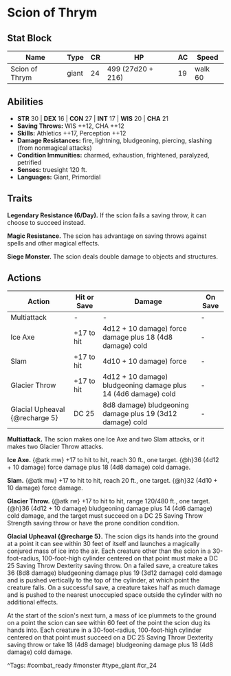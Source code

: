 # Scion of Thrym

## Stat Block

| Name | Type | CR | HP | AC | Speed |
|------|------|----|----|----|-------|
| Scion of Thrym | giant | 24 | 499 (27d20 + 216) | 19 | walk 60 |

## Abilities

- **STR** 30 | **DEX** 16 | **CON** 27 | **INT** 17 | **WIS** 20 | **CHA** 21
- **Saving Throws:** WIS ++12, CHA ++12  
- **Skills:** Athletics ++17, Perception ++12  
- **Damage Resistances:** fire, lightning, bludgeoning, piercing, slashing (from nonmagical attacks)  
- **Condition Immunities:** charmed, exhaustion, frightened, paralyzed, petrified  
- **Senses:** truesight 120 ft.  
- **Languages:** Giant, Primordial

## Traits

**Legendary Resistance (6/Day).** If the scion fails a saving throw, it can choose to succeed instead.

**Magic Resistance.** The scion has advantage on saving throws against spells and other magical effects.

**Siege Monster.** The scion deals double damage to objects and structures.


## Actions

| Action | Hit or Save | Damage | On Save |
|--------|--------------|--------|----------|
| Multiattack | - | - | - |
| Ice Axe | +17 to hit | 4d12 + 10 damage) force damage plus 18 (4d8 damage) cold | - |
| Slam | +17 to hit | 4d10 + 10 damage) force | - |
| Glacier Throw | +17 to hit | 4d12 + 10 damage) bludgeoning damage plus 14 (4d6 damage) cold | - |
| Glacial Upheaval {@recharge 5} | DC 25 | 8d8 damage) bludgeoning damage plus 19 (3d12 damage) cold | - |

**Multiattack.** The scion makes one Ice Axe and two Slam attacks, or it makes two Glacier Throw attacks.

**Ice Axe.** {@atk mw} +17 to hit to hit, reach 30 ft., one target. {@h}36 (4d12 + 10 damage) force damage plus 18 (4d8 damage) cold damage.

**Slam.** {@atk mw} +17 to hit to hit, reach 20 ft., one target. {@h}32 (4d10 + 10 damage) force damage.

**Glacier Throw.** {@atk rw} +17 to hit to hit, range 120/480 ft., one target. {@h}36 (4d12 + 10 damage) bludgeoning damage plus 14 (4d6 damage) cold damage, and the target must succeed on a DC 25 Saving Throw Strength saving throw or have the prone condition condition.

**Glacial Upheaval {@recharge 5}.** The scion digs its hands into the ground at a point it can see within 30 feet of itself and launches a magically conjured mass of ice into the air. Each creature other than the scion in a 30-foot-radius, 100-foot-high cylinder centered on that point must make a DC 25 Saving Throw Dexterity saving throw. On a failed save, a creature takes 36 (8d8 damage) bludgeoning damage plus 19 (3d12 damage) cold damage and is pushed vertically to the top of the cylinder, at which point the creature falls. On a successful save, a creature takes half as much damage and is pushed to the nearest unoccupied space outside the cylinder with no additional effects.

At the start of the scion's next turn, a mass of ice plummets to the ground on a point the scion can see within 60 feet of the point the scion dug its hands into. Each creature in a 30-foot-radius, 100-foot-high cylinder centered on that point must succeed on a DC 25 Saving Throw Dexterity saving throw or take 18 (4d8 damage) bludgeoning damage plus 18 (4d8 damage) cold damage.


^Tags: #combat_ready #monster #type_giant #cr_24